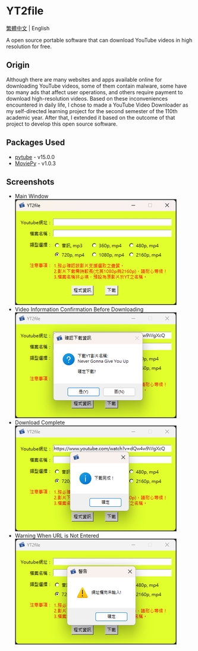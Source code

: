# YT2file
[繁體中文](./README.md) | English

A open source portable software that can download YouTube videos in high resolution for free.

## Origin
Although there are many websites and apps available online for downloading YouTube videos, some of them contain malware, some have too many ads that affect user operations, and others require payment to download high-resolution videos. Based on these inconveniences encountered in daily life, I chose to made a YouTube Video Downloader as my self-directed learning project for the second semester of the 110th academic year. After that, I extended it based on the outcome of that project to develop this open source software.

## Packages Used
* [pytube](https://pytube.io/) - v15.0.0
* [MoviePy](https://zulko.github.io/moviepy/) - v1.0.3

## Screenshots
* Main Window<br>
![img01](README.images/img01.png)
* Video Information Confirmation Before Downloading<br>
![img02](README.images/img02.png)
* Download Complete<br>
![img03](README.images/img03.png)
* Warning When URL is Not Entered<br>
![img04](README.images/img04.png)
